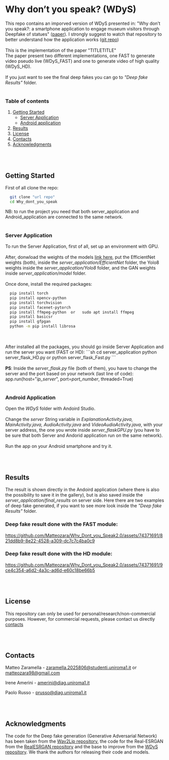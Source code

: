 # Why don’t you speak? (WDyS)
This repo contains an imporved version of WDyS presented in: "Why don’t you speak?: a smartphone application to engage
museum visitors through Deepfake of statues" (<a href="https://dl.acm.org/doi/10.1145/3607542.3617359">paper</a>). I strongly suggest to watch that repository to better understand how the application works (<a href="https://github.com/Matteozara/Why_dont_you_speak/tree/master">git repo</a>)
<br>
<br>
This is the implementation of the paper "TITLETITLE"
<br>
The paper present two different implementations, one FAST to generate video pseudo live (WDyS_FAST) and one to generate video of high quality (WDyS_HD).
<br>
<br>
If you just want to see the final deep fakes you can go to <i>"Deep fake Results" </i> folder.
<br>
<br>
<!-- TABLE OF CONTENTS -->

### Table of contents
  <ol>
    <li>
      <a href="#getting-started">Getting Started</a>
      <ul>
        <li><a href="#server-application">Server Application</a></li>
        <li><a href="#android-application">Android application</a></li>
      </ul>
    </li>
    <li><a href="#results">Results</a></li>
    <li><a href="#license">License</a></li>
    <li><a href="#contacts">Contacts</a></li>
    <li><a href="#acknowledgments">Acknowledgments</a></li>
  </ol>
  
<br>
<br>



## Getting Started
<!--https://github.com/Matteozara/Why_dont_you_speak.git-->

First of all clone the repo:
```sh
  git clone "url repo"
  cd Why_dont_you_speak
  ```
NB: to run the project you need that both server_application and Android_application are connected to the same network.
<br>
<br>

### Server Application

To run the Server Application, first of all, set up an environment with GPU.
<br>
<br>
After, donwload the weights of the models [link here](https://drive.google.com/drive/folders/1EwbSPdOrXYlIqTS0SufuodawTS7eR-1P?usp=drive_link), put the EfficientNet weights (both), inside the <i>server_application/EfficientNet</i> folder, the Yolo8 weights inside the <i>server_application/Yolo8</i> folder, and the GAN weights inside <i>server_application/model</i> folder.
<br>
<br>
Once done, install the required packages:
```sh
  pip install torch
  pip install opencv-python
  pip install torchvision
  pip install facenet-pytorch
  pip install ffmpeg-python  or   sudo apt install ffmpeg
  pip install basicsr
  pip install gfpgan
  python -m pip install librosa  
  ```
<br>
<br>
After installed all the packages, you should go inside Server Application and run the server you want (FAST or HD):
```sh
  cd server_application
  python server_flask_HD.py or python server_flask_Fast.py
  ```
<br>
<br>
<b>PS</b>: Inside the <i>server_flask.py</i> file (both of them), you have to change the server and the port based on your network (last line of code):
<br>
app.run(host="<i>ip_server</i>", port=<i>port_number</i>, threaded=True)
<br>
<br>

### Android Application
Open the <I>WDyS</i> folder with Andoird Studio. 
<br>
<br>
Change the <i>server</i> String variable in <i>ExplanationActivity.java, MainActivity.java, AudioActivity.java</i> and <i>VideoAudioActivity.java</i>, with your server address, the one you wrote inside <i>server_flaskGPU.py</i> (you have to be sure that both Server and Andorid application run on the same network).
<br>
<br>
Run the app on your Android smartphone and try it.

<br>
<br>

## Results
The result is shown directly in the Andoird application (where there is also the possibility to save it in the gallery), but is also saved inside the <i>server_application/final_results</i> on server side.
Here there are two examples of deep fake generated, if you want to see more look inside the <i>"Deep fake Results" </i> folder.
  
### Deep fake result done with the FAST module:
https://github.com/Matteozara/Why_Dont_you_Speak2.0/assets/74371691/821dd8b9-8e22-4528-a309-dc7c7c4ba0c9


### Deep fake result done with the HD module:
https://github.com/Matteozara/Why_Dont_you_Speak2.0/assets/74371691/9ce4c354-a6d2-4a3c-ad6d-e60c18be66b5


<br>
<br>

## License
This repository can only be used for personal/research/non-commercial purposes. However, for commercial requests, please contact us directly <a href="#contacts">contacts</a>
  
<br>
<br>

## Contacts
Matteo Zaramella - zaramella.2025806@studenti.uniroma1.it or matteozara98@gmail.com

Irene Amerini - amerini@diag.uniroma1.it

Paolo Russo - prusso@diag.uniroma1.it
  
<br>
<br>

## Acknowledgments

The code for the Deep fake generation (Generative Adversarial Network) has been taken from the [Wav2Lip repository](https://github.com/Rudrabha/Wav2Lip), the code for the Real-ESRGAN from the [RealESRGAN repository](https://github.com/xinntao/Real-ESRGAN) and the base to improve from the [WDyS repository](https://github.com/Matteozara/Why_dont_you_speak/tree/master). We thank the authors for releasing their code and models.
